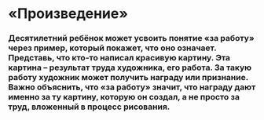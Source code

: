 # «Произведение»
### Десятилетний ребёнок может усвоить понятие «за работу» через пример, который покажет, что оно означает. Представь, что кто-то написал красивую картину. Эта картина – результат труда художника, его работа. За такую работу художник может получить награду или признание. Важно объяснить, что «за работу» значит, что награду дают именно за ту картину, которую он создал, а не просто за труд, вложенный в процесс рисования.